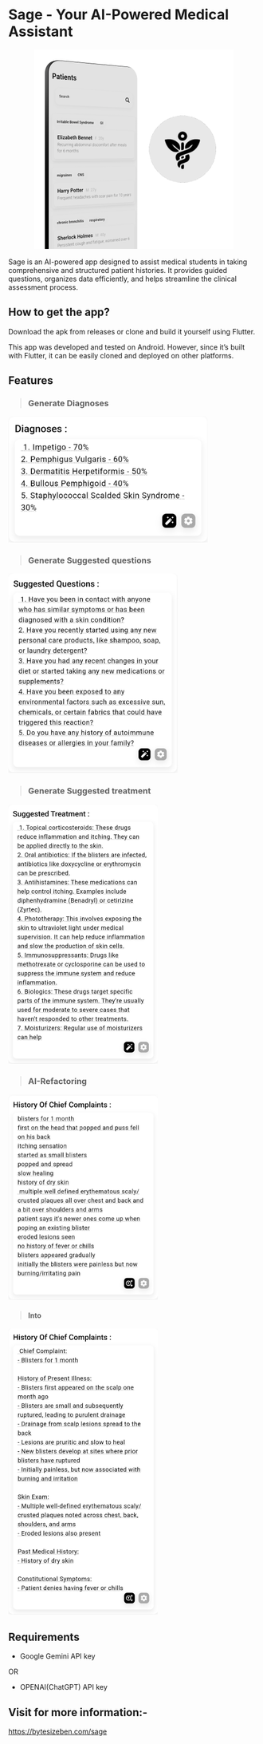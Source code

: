 # **Sage - Your AI-Powered Medical Assistant**

<p align="center">
<img src="mock.png" width="400">
</p>

Sage is an AI-powered app designed to assist medical students in taking comprehensive and structured patient histories. It provides guided questions, organizes data efficiently, and helps streamline the clinical assessment process.

## How to get the app?

Download the apk from releases or clone and build it yourself using Flutter.

This app was developed and tested on Android. However, since it’s built with Flutter, it can be easily cloned and deployed on other platforms.

## Features

> ### Generate Diagnoses

<img src="Screenshot_1731673173.png" width="400">

> ### Generate Suggested questions

<img src="Screenshot_1731673186.png" height="400">

> ### Generate Suggested treatment

<img src="Screenshot_1731673218.png" width="300">

> ### AI-Refactoring

<p>
<img src="Screenshot_1731670285.png" width="300">
</p>

> #### Into

<p>
<img src="Screenshot_1731673116.png" width="300">
</p>

## Requirements

- Google Gemini API key

OR

- OPENAI(ChatGPT) API key

## Visit for more information:-

https://bytesizeben.com/sage
